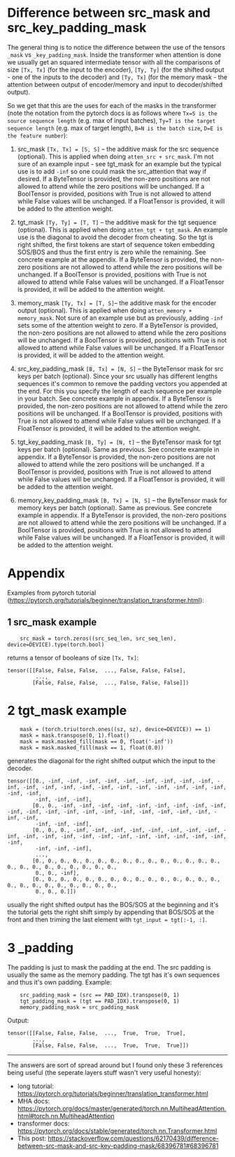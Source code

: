 
# Difference between src_mask and src_key_padding_mask

The general thing is to notice the difference between the use of the tensors `_mask` vs `_key_padding_mask`.
Inside the transformer when attention is done we usually get an squared intermediate tensor with all the comparisons
of size `[Tx, Tx]` (for the input to the encoder), `[Ty, Ty]` (for the shifted output - one of the inputs to the decoder)
and `[Ty, Tx]` (for the memory mask - the attention between output of encoder/memory and input to decoder/shifted output).
 
So we get that this are the uses for each of the masks in the transformer
(note the notation from the pytorch docs is as follows where `Tx=S is the source sequence length` 
(e.g. max of input batches), 
`Ty=T is the target sequence length` (e.g. max of target length), 
`B=N is the batch size`, 
`D=E is the feature number`):

1. src_mask `[Tx, Tx] = [S, S]` – the additive mask for the src sequence (optional).
   This is applied when doing `atten_src + src_mask`. I'm not sure of an example input - see tgt_mask for an example
   but the typical use is to add `-inf` so one could mask the src_attention that way if desired.
   If a ByteTensor is provided, the non-zero positions are not allowed to attend while the zero positions will be unchanged. 
   If a BoolTensor is provided, positions with True is not allowed to attend while False values will be unchanged. 
   If a FloatTensor is provided, it will be added to the attention weight.

2. tgt_mask `[Ty, Ty] = [T, T]` – the additive mask for the tgt sequence (optional).
   This is applied when doing `atten_tgt + tgt_mask`. An example use is the diagonal to avoid the decoder from cheating. 
   So the tgt is right shifted, the first tokens are start of sequence token embedding SOS/BOS and thus the first 
   entry is zero while the remaining. See concrete example at the appendix.
   If a ByteTensor is provided, the non-zero positions are not allowed to attend while the zero positions will be unchanged. 
   If a BoolTensor is provided, positions with True is not allowed to attend while False values will be unchanged. 
   If a FloatTensor is provided, it will be added to the attention weight.

3. memory_mask `[Ty, Tx] = [T, S]`– the additive mask for the encoder output (optional).
   This is applied when doing `atten_memory + memory_mask`.
   Not sure of an example use but as previously, adding `-inf` sets some of the attention weight to zero.
   If a ByteTensor is provided, the non-zero positions are not allowed to attend while the zero positions will be unchanged. 
   If a BoolTensor is provided, positions with True is not allowed to attend while False values will be unchanged. 
   If a FloatTensor is provided, it will be added to the attention weight. 

4. src_key_padding_mask `[B, Tx] = [N, S]` – the ByteTensor mask for src keys per batch (optional).
   Since your src usually has different lengths sequences it's common to remove the padding vectors 
   you appended at the end.
   For this you specify the length of each sequence per example in your batch.
   See concrete example in appendix. 
   If a ByteTensor is provided, the non-zero positions are not allowed to attend while the zero positions will be unchanged. 
   If a BoolTensor is provided, positions with True is not allowed to attend while False values will be unchanged. 
   If a FloatTensor is provided, it will be added to the attention weight.

5. tgt_key_padding_mask `[B, Ty] = [N, t]` – the ByteTensor mask for tgt keys per batch (optional). 
   Same as previous. 
   See concrete example in appendix.
   If a ByteTensor is provided, the non-zero positions are not allowed to attend while the zero positions will be unchanged. 
   If a BoolTensor is provided, positions with True is not allowed to attend while False values will be unchanged. 
   If a FloatTensor is provided, it will be added to the attention weight.

6. memory_key_padding_mask `[B, Tx] = [N, S]` – the ByteTensor mask for memory keys per batch (optional).
   Same as previous.
   See concrete example in appendix.
   If a ByteTensor is provided, the non-zero positions are not allowed to attend while the zero positions will be unchanged. 
   If a BoolTensor is provided, positions with True is not allowed to attend while False values will be unchanged. 
   If a FloatTensor is provided, it will be added to the attention weight.
   
# Appendix

Examples from pytorch tutorial (https://pytorch.org/tutorials/beginner/translation_transformer.html):

## 1 src_mask example

```
    src_mask = torch.zeros((src_seq_len, src_seq_len), device=DEVICE).type(torch.bool)
```

returns a tensor of booleans of size `[Tx, Tx]`:
```
tensor([[False, False, False,  ..., False, False, False],
         ...,
        [False, False, False,  ..., False, False, False]])
```

# 2 tgt_mask example

```
    mask = (torch.triu(torch.ones((sz, sz), device=DEVICE)) == 1)
    mask = mask.transpose(0, 1).float()
    mask = mask.masked_fill(mask == 0, float('-inf'))
    mask = mask.masked_fill(mask == 1, float(0.0))
```

generates the diagonal for the right shifted output which the input to the decoder.

```
tensor([[0., -inf, -inf, -inf, -inf, -inf, -inf, -inf, -inf, -inf, -inf, -inf, -inf, -inf, -inf, -inf, -inf, -inf, -inf, -inf, -inf, -inf, -inf, -inf,
         -inf, -inf, -inf],
        [0., 0., -inf, -inf, -inf, -inf, -inf, -inf, -inf, -inf, -inf, -inf, -inf, -inf, -inf, -inf, -inf, -inf, -inf, -inf, -inf, -inf, -inf, -inf,
         -inf, -inf, -inf],
        [0., 0., 0., -inf, -inf, -inf, -inf, -inf, -inf, -inf, -inf, -inf, -inf, -inf, -inf, -inf, -inf, -inf, -inf, -inf, -inf, -inf, -inf, -inf,
         -inf, -inf, -inf],
         ...,
        [0., 0., 0., 0., 0., 0., 0., 0., 0., 0., 0., 0., 0., 0., 0., 0., 0., 0., 0., 0., 0., 0., 0., 0.,
         0., 0., -inf],
        [0., 0., 0., 0., 0., 0., 0., 0., 0., 0., 0., 0., 0., 0., 0., 0., 0., 0., 0., 0., 0., 0., 0., 0.,
         0., 0., 0.]])
```

usually the right shifted output has the BOS/SOS at the beginning and it's the tutorial gets the right shift simply
by appending that BOS/SOS at the front and then triming the last element with `tgt_input = tgt[:-1, :]`.

# 3 _padding

The padding is just to mask the padding at the end. 
The src padding is usually the same as the memory padding.
The tgt has it's own sequences and thus it's own padding.
Example:
```
    src_padding_mask = (src == PAD_IDX).transpose(0, 1)
    tgt_padding_mask = (tgt == PAD_IDX).transpose(0, 1)
    memory_padding_mask = src_padding_mask
```

Output:

```
tensor([[False, False, False,  ...,  True,  True,  True],
        ...,
        [False, False, False,  ...,  True,  True,  True]])
```

----

The answers are sort of spread around but I found only these 3 references being useful 
(the seperate layers stuff wasn't very useful honesty): 
 - long tutorial: https://pytorch.org/tutorials/beginner/translation_transformer.html
 - MHA docs: https://pytorch.org/docs/master/generated/torch.nn.MultiheadAttention.html#torch.nn.MultiheadAttention
 - transformer docs: https://pytorch.org/docs/stable/generated/torch.nn.Transformer.html 
 - This post: https://stackoverflow.com/questions/62170439/difference-between-src-mask-and-src-key-padding-mask/68396781#68396781